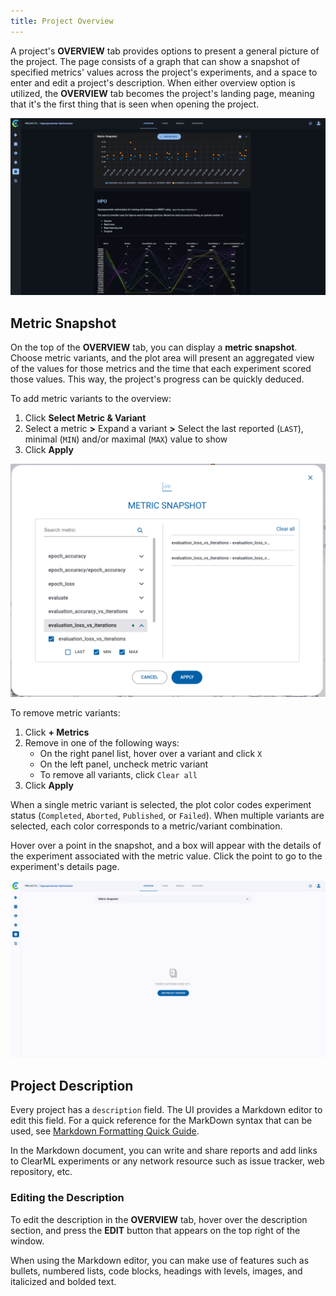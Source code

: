 ```yaml
---
title: Project Overview
---
```


A project's **OVERVIEW** tab provides options to present a general picture of the project. The page consists of a graph 
that can show a snapshot of specified metrics' values across the project's experiments, and a space to enter and edit a 
project's description. When either overview option is utilized, the **OVERVIEW** tab becomes the project's landing page, 
meaning that it's the first thing that is seen when opening the project. 

![Project overview](../img/webapp_project_overview.png)

## Metric Snapshot

On the top of the **OVERVIEW** tab, you can display a **metric snapshot**. Choose metric variants, and the plot area 
will present an aggregated view of the values for those metrics and the time that each experiment scored those values. 
This way, the project's progress can be quickly deduced.

To add metric variants to the overview:
1. Click **Select Metric & Variant**
1. Select a metric **>** Expand a variant **>** Select the last reported (`LAST`), minimal (`MIN`) and/or maximal (`MAX`) 
value to show
1. Click **Apply**

<div class="max-w-75">

![Metric Snapshot selection](../img/webapp_metric_snapshot_selection.png)

</div>

To remove metric variants:
1. Click **+ Metrics** 
1. Remove in one of the following ways:
   * On the right panel list, hover over a variant and click `X` 
   * On the left panel, uncheck metric variant
   * To remove all variants, click `Clear all`
1. Click **Apply**


When a single metric variant is selected, the plot color codes experiment status 
(`Completed`, `Aborted`, `Published`, or `Failed`). When multiple variants are selected, each color corresponds to a 
metric/variant combination. 

Hover over a point in the snapshot, and a box will appear with the details of the experiment associated with the metric 
value. Click the point to go to the experiment's details page.

![Project overview tab gif](../img/gif/webapp_metric_snapshot.gif)

## Project Description

Every project has a `description` field. The UI provides a Markdown editor to edit this field. For a quick reference for 
the MarkDown syntax that can be used, see [Markdown Formatting Quick Guide](webapp_reports.md#markdown-formatting-quick-guide).

In the Markdown document, you can write and share reports and add links to ClearML experiments 
or any network resource such as issue tracker, web repository, etc.

### Editing the Description

To edit the description in the **OVERVIEW** tab, hover over the description section, and press the **EDIT** button that
appears on the top right of the window. 

When using the Markdown editor, you can make use of features such as bullets, 
numbered lists, code blocks, headings with levels, images, and italicized and bolded text.   
